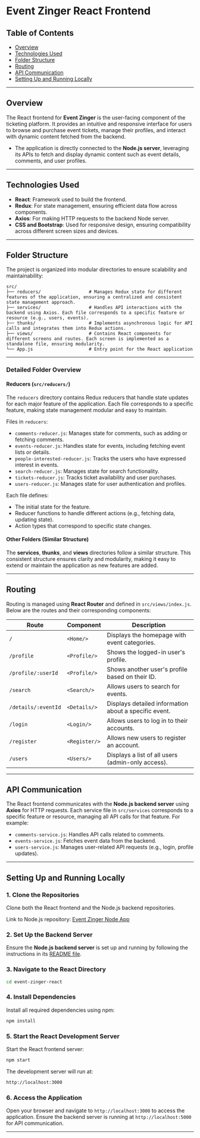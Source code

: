 # Event Zinger React Frontend

## Table of Contents
- [Overview](#overview)
- [Technologies Used](#technologies-used)
- [Folder Structure](#folder-structure)
- [Routing](#routing)
- [API Communication](#api-communication)
- [Setting Up and Running Locally](#setting-up-and-running-locally)

---

## Overview
The React frontend for **Event Zinger** is the user-facing component of the ticketing platform. It provides an intuitive and responsive interface for users to browse and purchase event tickets, manage their profiles, and interact with dynamic content fetched from the backend.

- The application is directly connected to the **Node.js server**, leveraging its APIs to fetch and display dynamic content such as event details, comments, and user profiles.

---

## Technologies Used
- **React**: Framework used to build the frontend.
- **Redux**: For state management, ensuring efficient data flow across components.
- **Axios**: For making HTTP requests to the backend Node server.
- **CSS and Bootstrap**: Used for responsive design, ensuring compatibility across different screen sizes and devices.

---

## Folder Structure

The project is organized into modular directories to ensure scalability and maintainability:

```
src/
├── reducers/                  # Manages Redux state for different features of the application, ensuring a centralized and consistent state management approach.
├── services/                  # Handles API interactions with the backend using Axios. Each file corresponds to a specific feature or resource (e.g., users, events).
├── thunks/                    # Implements asynchronous logic for API calls and integrates them into Redux actions.
├── views/                     # Contains React components for different screens and routes. Each screen is implemented as a standalone file, ensuring modularity.
└── App.js                     # Entry point for the React application
```
---

### Detailed Folder Overview

#### **Reducers (`src/reducers/`)**
The `reducers` directory contains Redux reducers that handle state updates for each major feature of the application. Each file corresponds to a specific feature, making state management modular and easy to maintain.

Files in `reducers`:
- `comments-reducer.js`: Manages state for comments, such as adding or fetching comments.
- `events-reducer.js`: Handles state for events, including fetching event lists or details.
- `people-interested-reducer.js`: Tracks the users who have expressed interest in events.
- `search-reducer.js`: Manages state for search functionality.
- `tickets-reducer.js`: Tracks ticket availability and user purchases.
- `users-reducer.js`: Manages state for user authentication and profiles.

Each file defines:
- The initial state for the feature.
- Reducer functions to handle different actions (e.g., fetching data, updating state).
- Action types that correspond to specific state changes.

#### Other Folders (Similar Structure)
The **services**, **thunks**, and **views** directories follow a similar structure. This consistent structure ensures clarity and modularity, making it easy to extend or maintain the application as new features are added.

---
## Routing
Routing is managed using **React Router** and defined in `src/views/index.js`. Below are the routes and their corresponding components:

| **Route**            | **Component**        | **Description**                                                                 |
|-----------------------|----------------------|---------------------------------------------------------------------------------|
| `/`                  | `<Home/>`           | Displays the homepage with event categories.                                   |
| `/profile`           | `<Profile/>`        | Shows the logged-in user's profile.                                            |
| `/profile/:userId`   | `<Profile/>`        | Shows another user's profile based on their ID.                                |
| `/search`            | `<Search/>`         | Allows users to search for events.                                             |
| `/details/:eventId`  | `<Details/>`        | Displays detailed information about a specific event.                          |
| `/login`             | `<Login/>`          | Allows users to log in to their accounts.                                      |
| `/register`          | `<Register/>`       | Allows new users to register an account.                                       |
| `/users`             | `<Users/>`          | Displays a list of all users (admin-only access).                              |

---

## API Communication
The React frontend communicates with the **Node.js backend server** using **Axios** for HTTP requests. Each service file in `src/services` corresponds to a specific feature or resource, managing all API calls for that feature. For example:
- `comments-service.js`: Handles API calls related to comments.
- `events-service.js`: Fetches event data from the backend.
- `users-service.js`: Manages user-related API requests (e.g., login, profile updates).

---

## Setting Up and Running Locally

### 1. Clone the Repositories
Clone both the React frontend and the Node.js backend repositories.

Link to Node.js repository: [Event Zinger Node App](https://github.com/skotla1509/event-zinger-node-app)

### 2. Set Up the Backend Server
Ensure the **Node.js backend server** is set up and running by following the instructions in its [README file](https://github.com/skotla1509/event-zinger-node-app/blob/main/README.md).


### 3. Navigate to the React Directory
```bash
cd event-zinger-react
```

### 4. Install Dependencies
Install all required dependencies using npm:
```bash
npm install
```

### 5. Start the React Development Server
Start the React frontend server:
```bash
npm start
```

The development server will run at:
```bash
http://localhost:3000
```

### 6. Access the Application
Open your browser and navigate to `http://localhost:3000` to access the application. Ensure the backend server is running at `http://localhost:5000` for API communication.

---
